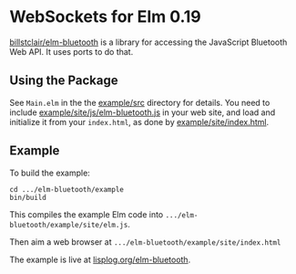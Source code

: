 # WebSockets for Elm 0.19

[billstclair/elm-bluetooth](https://package.elm-lang.org/packages/billstclair/elm-bluetooth/latest) is a library for accessing the JavaScript Bluetooth Web API. It uses ports to do that.

## Using the Package

See `Main.elm` in the the [example/src](https://github.com/billstclair/elm-bluetooth/tree/master/example/src) directory for details. You need to include [example/site/js/elm-bluetooth.js](https://github.com/billstclair/elm-bluetooth/tree/master/example/site/js/elm-bluetooth.js) in your web site, and load and initialize it from your `index.html`, as done by [example/site/index.html](https://github.com/billstclair/elm-bluetooth/tree/master/example/site/index.html).

## Example

To build the example:

    cd .../elm-bluetooth/example
    bin/build
    
This compiles the example Elm code into `.../elm-bluetooth/example/site/elm.js`.

Then aim a web browser at `.../elm-bluetooth/example/site/index.html`

The example is live at [lisplog.org/elm-bluetooth](https://lisplog.org/elm-bluetooth/).
